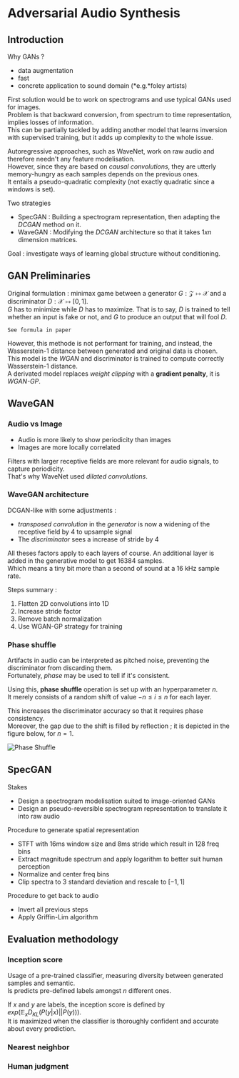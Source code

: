 # Adversarial Audio Synthesis


## Introduction

Why GANs ?
* data augmentation
* fast
* concrete application to sound domain (*e.g.*foley artists)

First solution would be to work on spectrograms and use typical GANs used for images. <br>
Problem is that backward conversion, from spectrum to time representation, implies losses of information. <br>
This can be partially tackled by adding another model that learns inversion with supervised training, but it adds up complexity to the whole issue.

Autoregressive approaches, such as WaveNet, work on raw audio and therefore needn't any feature modelisation. <br>
However, since they are based on *causal convolutions*, they are utterly memory-hungry as each samples depends on the previous ones. <br>
It entails a pseudo-quadratic complexity (not exactly quadratic since a windows is set).

Two strategies
- SpecGAN : Building a spectrogram representation, then adapting the *DCGAN* method on it.
- WaveGAN : Modifying the *DCGAN* architecture so that it takes $1 x n$ dimension matrices.

Goal : investigate ways of learning global structure without conditioning.


## GAN Preliminaries

Original formulation : minimax game between a generator $G : \mathcal{Z} \mapsto \mathcal{X}$ and a discriminator $D : \mathcal{X} \mapsto [0,1]$. <br>
$G$ has to minimize while $D$ has to maximize. That is to say, $D$ is trained to tell whether an input is fake or not, and $G$ to produce an output that will fool $D$.

`See formula in paper`

However, this methode is not performant for training, and instead, the Wasserstein-1 distance between generated and original data is chosen. <br>
This model is the *WGAN* and discriminator is trained to compute correctly Wasserstein-1 distance. <br>
A derivated model replaces *weight clipping* with a **gradient penalty**,  it is *WGAN-GP*.


## WaveGAN

### Audio vs Image

- Audio is more likely to show periodicity than images
- Images are more locally correlated

Filters with larger receptive fields are more relevant for audio signals, to capture periodicity. <br>
That's why WaveNet used *dilated convolutions*.

### WaveGAN architecture

DCGAN-like with some adjustments :
- *transposed convolution* in the *generator* is now a widening of the receptive field by 4 to upsample signal
- The *discriminator* sees a increase of stride by 4

All theses factors apply to each layers of course. An additional layer is added in the generative model to get 16384 samples. <br>
Which means a tiny bit more than a second of sound at a 16 kHz sample rate.

Steps summary :
1. Flatten 2D convolutions into 1D
2. Increase stride factor
3. Remove batch normalization
4. Use WGAN-GP strategy for training 

### Phase shuffle

Artifacts in audio can be interpreted as pitched noise, preventing the discriminator from discarding them. <br>
Fortunately, *phase* may be used to tell if it's consistent.

Using this, **phase shuffle** operation is set up with an hyperparameter $n$. <br>
It merely consists of a random shift of value $-n \leq i \leq n$ for each layer.

This increases the discriminator accuracy so that it requires phase consistency. <br>
Moreover, the gap due to the shift is filled by reflection ; it is depicted in the figure below, for $n = 1$.

![Phase Shuffle](https://gitgud.io/polochinoc/internship/raw/master/resources/notes/images/phase_shuffle.png)


## SpecGAN

Stakes
* Design a spectrogram modelisation suited to image-oriented GANs
* Design an pseudo-reversible spectrogram representation to translate it into raw audio

Procedure to generate spatial representation
- STFT with 16ms window size and 8ms stride which result in 128 freq bins
- Extract magnitude spectrum and apply logarithm to better suit human perception
- Normalize and center freq bins
- Clip spectra to 3 standard deviation and rescale to $[-1, 1]$

Procedure to get back to audio
- Invert all previous steps
- Apply Griffin-Lim algorithm


## Evaluation methodology

### Inception score

Usage of a pre-trained classifier, measuring diversity between generated samples and semantic. <br>
Is predicts pre-defined labels amongst $n$ different ones.

If $x$ and $y$ are labels, the inception score is defined by $exp(\mathbb{E}_x D_{KL}(P(y|x) || P(y)))$. <br>
It is maximized when the classifier is thoroughly confident and accurate about every prediction.

### Nearest neighbor

### Human judgment
